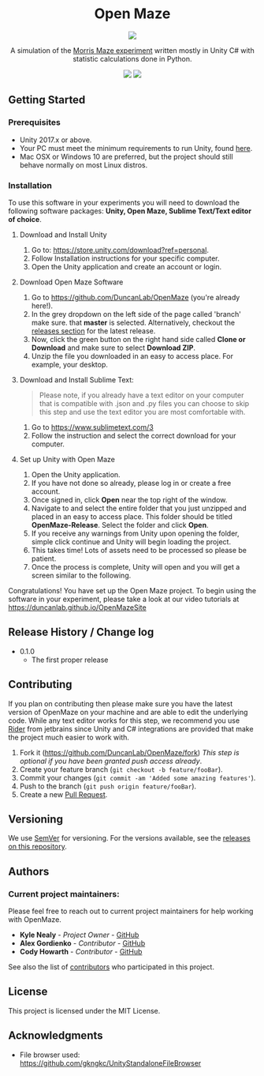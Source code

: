 <h1 align="center">Open Maze</h1>
<p align="center"><img src="https://i.imgur.com/M1Ep92b.png"></p>
<p align="center">A simulation of the <a href="https://en.wikipedia.org/wiki/Morris_water_navigation_task">Morris Maze experiment</a> written mostly in Unity C#
with statistic calculations done in Python.</p>

<p align="center">
<a href="LICENSE"><img src="https://img.shields.io/github/license/DuncanLab/OpenMaze.svg"></a>
<a href="https://github.com/DuncanLab/OpenMaze/releases"><img src="https://img.shields.io/github/release/DuncanLab/OpenMaze.svg"></a>

## Getting Started

### Prerequisites
- Unity 2017.x or above.
- Your PC must meet the minimum requirements to run Unity, found [here](https://unity3d.com/unity/system-requirements).
- Mac OSX or Windows 10 are preferred, but the project should still behave normally on most Linux distros.

### Installation
To use this software in your experiments you will need to download the
following software packages: **Unity, Open Maze, Sublime Text/Text editor of choice**.

1. Download and Install Unity
   1. Go to: https://store.unity.com/download?ref=personal.
   2. Follow Installation instructions for your specific computer.
   3. Open the Unity application and create an account or login.

2. Download Open Maze Software
   1. Go to https://github.com/DuncanLab/OpenMaze (you're already here!).
   2. In the grey dropdown on the left side of the page called 'branch' make sure.
      that **master** is selected. Alternatively, checkout the [releases section](https://github.com/DuncanLab/OpenMaze/releases)
      for the latest release.
   3. Now, click the green button on the right hand side called **Clone or
      Download** and make sure to select **Download ZIP**.
   4. Unzip the file you downloaded in an easy to access place. For example, your
      desktop.

3. Download and Install Sublime Text:

   > Please note, if you already have a text editor on your computer that is
   > compatible with .json and .py files you can choose to skip this step and use
   > the text editor you are most comfortable with.

   1. Go to https://www.sublimetext.com/3
   2. Follow the instruction and select the correct download for your computer.

4. Set up Unity with Open Maze
   1. Open the Unity application.
   2. If you have not done so already, please log in or create a free account.
   3. Once signed in, click **Open** near the top right of the window.
   4. Navigate to and select the entire folder that you just unzipped and placed
      in an easy to access place. This folder should be titled
      **OpenMaze-Release**. Select the folder and click **Open**.
   5. If you receive any warnings from Unity upon opening the folder, simple click
      continue and Unity will begin loading the project.
   6. This takes time! Lots of assets need to be processed so please be patient.
   7. Once the process is complete, Unity will open and you will get a screen
      similar to the following.

Congratulations! You have set up the Open Maze project. To begin using the
software in your experiment, please take a look at our video tutorials at
https://duncanlab.github.io/OpenMazeSite

## Release History / Change log

- 0.1.0
    - The first proper release

## Contributing

If you plan on contributing then please make sure you have the latest version of OpenMaze on your machine and are able to edit the underlying code. While any text editor works for this step, we recommend you use [Rider](https://www.jetbrains.com/rider/) from jetbrains since Unity and C# integrations are provided that make the project much easier to work with. 

1. Fork it (<https://github.com/DuncanLab/OpenMaze/fork>) *This step is optional if you have been
granted push access already*.
2. Create your feature branch (`git checkout -b feature/fooBar`).
3. Commit your changes (`git commit -am 'Added some amazing features'`).
4. Push to the branch (`git push origin feature/fooBar`).
5. Create a new [Pull Request](https://github.com/DuncanLab/OpenMaze/pulls).

## Versioning

We use [SemVer](http://semver.org/) for versioning. For the versions available, see the [releases on this repository](https://github.com/DuncanLab/OpenMaze/releases).

## Authors

### Current project maintainers: 

Please feel free to reach out to current project maintainers for help working with OpenMaze.

* **Kyle Nealy** - *Project Owner* - [GitHub](https://github.com/kbnealy)
* **Alex Gordienko** - *Contributor* - [GitHub](https://github.com/AlexGordienko)
* **Cody Howarth** - *Contributor* - [GitHub](https://github.com/codyhowarth)

See also the list of [contributors](https://github.com/DuncanLab/OpenMaze/wiki/Contributors) who participated in this project.

## License

This project is licensed under the MIT License.


## Acknowledgments

- File browser used: https://github.com/gkngkc/UnityStandaloneFileBrowser
